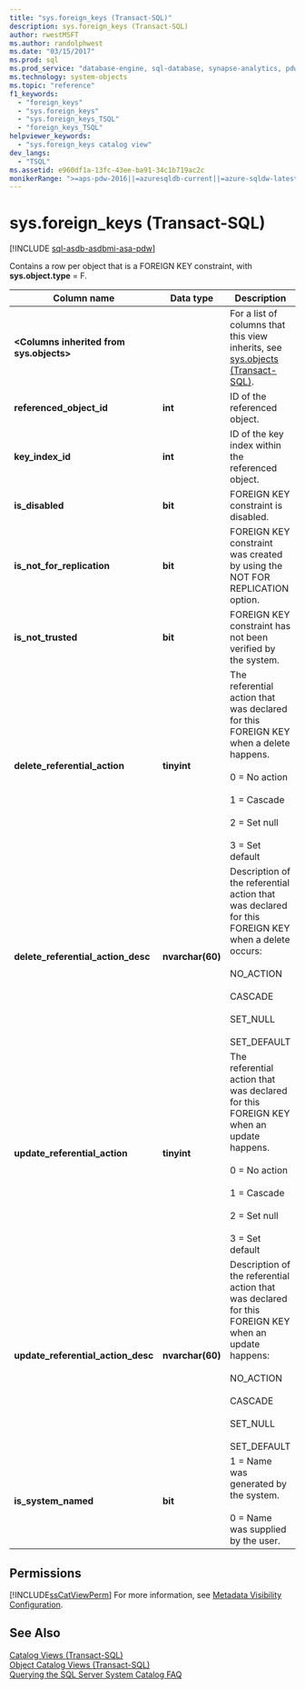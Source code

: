 ```yaml
---
title: "sys.foreign_keys (Transact-SQL)"
description: sys.foreign_keys (Transact-SQL)
author: rwestMSFT
ms.author: randolphwest
ms.date: "03/15/2017"
ms.prod: sql
ms.prod_service: "database-engine, sql-database, synapse-analytics, pdw"
ms.technology: system-objects
ms.topic: "reference"
f1_keywords:
  - "foreign_keys"
  - "sys.foreign_keys"
  - "sys.foreign_keys_TSQL"
  - "foreign_keys_TSQL"
helpviewer_keywords:
  - "sys.foreign_keys catalog view"
dev_langs:
  - "TSQL"
ms.assetid: e960df1a-13fc-43ee-ba91-34c1b719ac2c
monikerRange: ">=aps-pdw-2016||=azuresqldb-current||=azure-sqldw-latest||>=sql-server-2016||>=sql-server-linux-2017||=azuresqldb-mi-current"
---
```

# sys.foreign_keys (Transact-SQL)
[!INCLUDE [sql-asdb-asdbmi-asa-pdw](../../includes/applies-to-version/sql-asdb-asdbmi-asa-pdw.md)]

  Contains a row per object that is a FOREIGN KEY constraint, with **sys.object.type** = F.  
  
|Column name|Data type|Description|  
|-----------------|---------------|-----------------|  
|**\<Columns inherited from sys.objects>**||For a list of columns that this view inherits, see [sys.objects &#40;Transact-SQL&#41;](../../relational-databases/system-catalog-views/sys-objects-transact-sql.md).|  
|**referenced_object_id**|**int**|ID of the referenced object.|  
|**key_index_id**|**int**|ID of the key index within the referenced object.|  
|**is_disabled**|**bit**|FOREIGN KEY constraint is disabled.|  
|**is_not_for_replication**|**bit**|FOREIGN KEY constraint was created by using the NOT FOR REPLICATION option.|  
|**is_not_trusted**|**bit**|FOREIGN KEY constraint has not been verified by the system.|  
|**delete_referential_action**|**tinyint**|The referential action that was declared for this FOREIGN KEY when a delete happens.<br /><br /> 0 = No action<br /><br /> 1 = Cascade<br /><br /> 2 = Set null<br /><br /> 3 = Set default|  
|**delete_referential_action_desc**|**nvarchar(60)**|Description of the referential action that was declared for this FOREIGN KEY when a delete occurs:<br /><br /> NO_ACTION<br /><br /> CASCADE<br /><br /> SET_NULL<br /><br /> SET_DEFAULT|  
|**update_referential_action**|**tinyint**|The referential action that was declared for this FOREIGN KEY when an update happens.<br /><br /> 0 = No action<br /><br /> 1 = Cascade<br /><br /> 2 = Set null<br /><br /> 3 = Set default|  
|**update_referential_action_desc**|**nvarchar(60)**|Description of the referential action that was declared for this FOREIGN KEY when an update happens:<br /><br /> NO_ACTION<br /><br /> CASCADE<br /><br /> SET_NULL<br /><br /> SET_DEFAULT|  
|**is_system_named**|**bit**|1 = Name was generated by the system.<br /><br /> 0 = Name was supplied by the user.|  
  
## Permissions  
 [!INCLUDE[ssCatViewPerm](../../includes/sscatviewperm-md.md)] For more information, see [Metadata Visibility Configuration](../../relational-databases/security/metadata-visibility-configuration.md).  
  
## See Also  
 [Catalog Views &#40;Transact-SQL&#41;](../../relational-databases/system-catalog-views/catalog-views-transact-sql.md)   
 [Object Catalog Views &#40;Transact-SQL&#41;](../../relational-databases/system-catalog-views/object-catalog-views-transact-sql.md)   
 [Querying the SQL Server System Catalog FAQ](../../relational-databases/system-catalog-views/querying-the-sql-server-system-catalog-faq.yml)  
  
  
